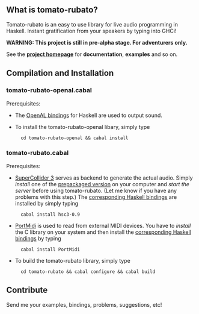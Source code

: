 ## What is tomato-rubato?

Tomato-rubato is an easy to use library for live audio programming in Haskell. Instant gratification from your speakers by typing into GHCi!

**WARNING: This project is still in pre-alpha stage. For adventurers only.**

See the **[project homepage][homepage]** for **documentation**, **examples** and so on.

  [homepage]: http://haskell.org/haskellwiki/Tomato-rubato
  [pure]: http://en.wikipedia.org/wiki/Pure_Data

## Compilation and Installation

### tomato-rubato-openal.cabal

Prerequisites:

* The [OpenAL bindings][openal] for Haskell are used to output sound.

* To install the tomato-rubato-openal libary, simply type

        cd tomato-rubato-openal && cabal install

  [openal]: http://hackage.haskell.org/package/OpenAL

### tomato-rubato.cabal

Prerequisites:

* [SuperCollider 3][sc] serves as backend to generate the actual audio. Simply *install* one of the [prepackaged version][sc-downloads] on your computer and *start the server* before using tomato-rubato. (Let me know if you have any problems with this step.) The [corresponding Haskell bindings][sc-haskell] are installed by simply typing

        cabal install hsc3-0.9

* [PortMidi][] is used to read from external MIDI devices. You have to *install* the C library on your system and then install the [corresponding Haskell bindings][portmidi-haskell] by typing

        cabal install PortMidi

* To build the tomato-rubato library, simply type

        cd tomato-rubato && cabal configure && cabal build


  [sc]: http://supercollider.sourceforge.net/
  [sc-downloads]: http://supercollider.sourceforge.net/downloads/
  [sc-haskell]: http://hackage.haskell.org/package/hsc3
  [portmidi]: http://portmedia.sourceforge.net/portmidi/
  [portmidi-haskell]: http://hackage.haskell.org/package/PortMidi

## Contribute

Send me your examples, bindings, problems, suggestions, etc!


